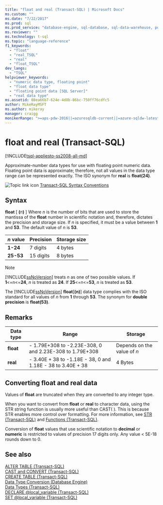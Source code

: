 ```yaml
---
title: "float and real (Transact-SQL) | Microsoft Docs"
ms.custom: ""
ms.date: "7/22/2017"
ms.prod: sql
ms.prod_service: "database-engine, sql-database, sql-data-warehouse, pdw"
ms.reviewer: ""
ms.technology: t-sql
ms.topic: "language-reference"
f1_keywords: 
  - "float"
  - "real_TSQL"
  - "real"
  - "float_TSQL"
dev_langs: 
  - "TSQL"
helpviewer_keywords: 
  - "numeric data type, floating point"
  - "float data type"
  - "floating point data [SQL Server]"
  - "real data type"
ms.assetid: 08ea66b7-624e-4d8b-86bc-750ff76cdfc5
author: MikeRayMSFT
ms.author: mikeray
manager: craigg
monikerRange: ">=aps-pdw-2016||=azuresqldb-current||=azure-sqldw-latest||>=sql-server-2016||=sqlallproducts-allversions||>=sql-server-linux-2017||=azuresqldb-mi-current"
---
```

# float and real (Transact-SQL)
[!INCLUDE[tsql-appliesto-ss2008-all-md](../../includes/tsql-appliesto-ss2008-all-md.md)]

Approximate-number data types for use with floating point numeric data. Floating point data is approximate; therefore, not all values in the data type range can be represented exactly. The ISO synonym for **real** is **float(24)**.
  
![Topic link icon](../../database-engine/configure-windows/media/topic-link.gif "Topic link icon") [Transact-SQL Syntax Conventions](../../t-sql/language-elements/transact-sql-syntax-conventions-transact-sql.md)
  
## Syntax  
**float** [ **(**_n_**)** ]
Where *n* is the number of bits that are used to store the mantissa of the **float** number in scientific notation and, therefore, dictates the precision and storage size. If *n* is specified, it must be a value between **1** and **53**. The default value of *n* is **53**.
  
|*n* value|Precision|Storage size|  
|---|---|---|
|**1-24**|7 digits|4 bytes|  
|**25-53**|15 digits|8 bytes|  
  
> [!NOTE]  
>  [!INCLUDE[ssNoVersion](../../includes/ssnoversion-md.md)] treats *n* as one of two possible values. If **1**<=n<=**24**, *n* is treated as **24**. If **25**<=n<=**53**, *n* is treated as **53**.  
  
The [!INCLUDE[ssNoVersion](../../includes/ssnoversion-md.md)] **float**[**(n)**] data type complies with the ISO standard for all values of *n* from **1** through **53**. The synonym for **double precision** is **float(53)**.
  
## Remarks  
  
|Data type|Range|Storage|  
|---|---|---|
|**float**|- 1.79E+308 to -2.23E-308, 0 and 2.23E-308 to 1.79E+308|Depends on the value of *n*|  
|**real**|- 3.40E + 38 to -1.18E - 38, 0 and 1.18E - 38 to 3.40E + 38|4 Bytes|  
  
##  Converting float and real data  
Values of **float** are truncated when they are converted to any integer type.
  
When you want to convert from **float** or **real** to character data, using the STR string function is usually more useful than CAST( ). This is because STR enables more control over formatting. For more information, see [STR &#40;Transact-SQL&#41;](../../t-sql/functions/str-transact-sql.md) and [Functions &#40;Transact-SQL&#41;](../../t-sql/functions/functions.md).
  
Conversion of **float** values that use scientific notation to **decimal** or **numeric** is restricted to values of precision 17 digits only. Any value < 5E-18 rounds down to 0.
  
## See also
[ALTER TABLE &#40;Transact-SQL&#41;](../../t-sql/statements/alter-table-transact-sql.md)  
[CAST and CONVERT &#40;Transact-SQL&#41;](../../t-sql/functions/cast-and-convert-transact-sql.md)  
[CREATE TABLE &#40;Transact-SQL&#41;](../../t-sql/statements/create-table-transact-sql.md)  
[Data Type Conversion &#40;Database Engine&#41;](../../t-sql/data-types/data-type-conversion-database-engine.md)  
[Data Types &#40;Transact-SQL&#41;](../../t-sql/data-types/data-types-transact-sql.md)  
[DECLARE @local_variable &#40;Transact-SQL&#41;](../../t-sql/language-elements/declare-local-variable-transact-sql.md)  
[SET @local_variable &#40;Transact-SQL&#41;](../../t-sql/language-elements/set-local-variable-transact-sql.md)
  
  
